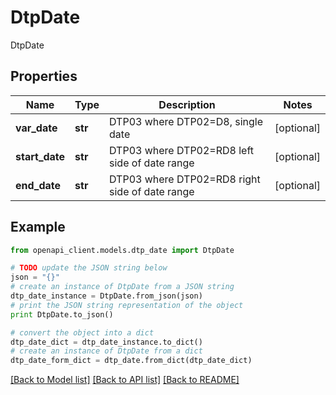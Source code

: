# DtpDate

DtpDate

## Properties
Name | Type | Description | Notes
------------ | ------------- | ------------- | -------------
**var_date** | **str** | DTP03 where DTP02&#x3D;D8, single date | [optional] 
**start_date** | **str** | DTP03 where DTP02&#x3D;RD8 left side of date range | [optional] 
**end_date** | **str** | DTP03 where DTP02&#x3D;RD8 right side of date range | [optional] 

## Example

```python
from openapi_client.models.dtp_date import DtpDate

# TODO update the JSON string below
json = "{}"
# create an instance of DtpDate from a JSON string
dtp_date_instance = DtpDate.from_json(json)
# print the JSON string representation of the object
print DtpDate.to_json()

# convert the object into a dict
dtp_date_dict = dtp_date_instance.to_dict()
# create an instance of DtpDate from a dict
dtp_date_form_dict = dtp_date.from_dict(dtp_date_dict)
```
[[Back to Model list]](../README.md#documentation-for-models) [[Back to API list]](../README.md#documentation-for-api-endpoints) [[Back to README]](../README.md)



